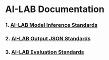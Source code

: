# AI-LAB Documentation

### 1. [AI-LAB Model Inference Standards](https://github.com/ACRCode/AILAB_documentation/wiki/AILAB-Inference-Model-Standards)
### 2. [AI-LAB Output JSON Standards](https://github.com/ACRCode/AILAB_documentation/wiki/AILAB-Output-JSON-Standards)
### 3. [AI-LAB Evaluation Standards](https://github.com/ACRCode/AILAB_documentation/wiki/AILAB-Evaluation-Standards)
